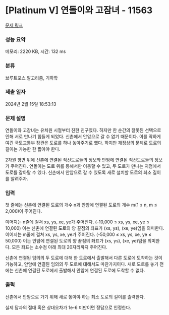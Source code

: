 # [Platinum V] 연돌이와 고잠녀 - 11563 

[문제 링크](https://www.acmicpc.net/problem/11563) 

### 성능 요약

메모리: 2220 KB, 시간: 132 ms

### 분류

브루트포스 알고리즘, 기하학

### 제출 일자

2024년 2월 15일 18:53:13

### 문제 설명

<p>연돌이와 고잠녀는 유치원 시절부터 친한 친구였다. 하지만 한 순간의 잘못된 선택으로 인해 서로 만나기 힘들게 되었다. 신촌에서 안암으로 갈 수 없기 때문이다. 이를 딱하게 여긴 국토교통부 장관은 도로를 하나 놓아주기로 했다. 하지만 재정상의 문제로 도로의 길이는 가능한 한 짧아야 한다.</p>

<p>2차원 평면 위에 신촌에 연결된 직선도로들의 정보와 안암에 연결된 직선도로들의 정보가 주어진다. 연돌이는 도로 위를 통해서만 이동할 수 있고, 두 도로가 만나는 지점에서 도로를 갈아탈 수 있다. 신촌에서 안암으로 갈 수 있도록 새로 설치할 도로의 최소 길이를 알려주자.</p>

### 입력 

 <p>첫 줄에는 신촌에 연결된 도로의 개수 n과 안암에 연결된 도로의 개수 m(1 ≤ n, m ≤ 2,000)이 주어진다.</p>

<p>이어지는 n줄에 걸쳐 xs, ys, xe, ye가 주어진다. (-10,000 ≤ xs, ys, xe, ye ≤ 10,000) 이는 신촌에 연결된 도로의 양 끝점의 좌표가 (xs, ys), (xe, ye)임을 의미한다. 이어지는 m줄에 걸쳐 xs, ys, xe, ye가 주어진다. (-50,000 ≤ xs, ys, xe, ye ≤ 50,000) 이는 안암에 연결된 도로의 양 끝점의 좌표가 (xs, ys), (xe, ye)임을 의미한다. 모든 좌표는 소수점 아래 최대 20자리까지 주어진다.</p>

<p>신촌에 연결된 임의의 두 도로에 대해 한 도로에서 출발해서 다른 도로에 도착하는 것이 가능하고, 안암에 연결된 임의의 두 도로에 대해서도 마찬가지이다. 새로 도로를 놓기 전에는 신촌에 연결된 도로에서 출발해서 안암에 연결된 도로에 도착할 수 없다.</p>

### 출력 

 <p>신촌에서 안암으로 가기 위해 새로 놓아야 하는 최소 도로의 길이를 출력한다.</p>

<p>실제 답과의 절대 혹은 상대오차가 1e-6 미만이면 정답으로 인정한다.</p>

